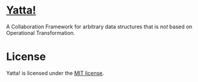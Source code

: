 
# [Yatta!](./Yatta.svg?raw=true)

A Collaboration Framework for arbitrary data structures that is _not_ based on Operational Transformation.



# License
Yatta! is licensed under the [MIT license](./LICENSE.txt).
